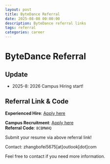 ```yaml
---
layout: post
title: ByteDance Referral
date: 2025-08-08 00:00:00
description: ByteDance referral links
tags: referral
categories: career
---
```


# ByteDance Referral

## Update

- 2025-8: 2026 Campus Hiring start!

## Referral Link & Code

**Experienced Hire**: [Apply here](https://job.toutiao.com/s/uOimuUHk-AU)

**Campus Recruitment**: [Apply here](https://job.toutiao.com/s/inZ0Q50wF3c)  
**Referral Code**: `8CBMWHQ`

Submit your resume via above referral link!

Contact: zhangbofei5675[at]outlook[dot]com

Feel free to contact if you need more information.
